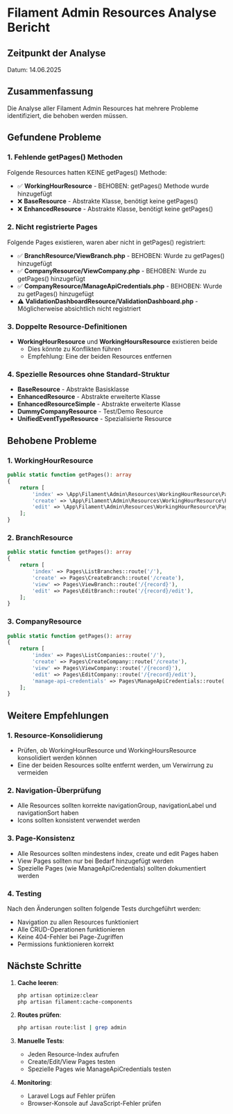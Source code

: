 # Filament Admin Resources Analyse Bericht

## Zeitpunkt der Analyse
Datum: 14.06.2025

## Zusammenfassung
Die Analyse aller Filament Admin Resources hat mehrere Probleme identifiziert, die behoben werden müssen.

## Gefundene Probleme

### 1. Fehlende getPages() Methoden
Folgende Resources hatten KEINE getPages() Methode:
- ✅ **WorkingHourResource** - BEHOBEN: getPages() Methode wurde hinzugefügt
- ❌ **BaseResource** - Abstrakte Klasse, benötigt keine getPages()
- ❌ **EnhancedResource** - Abstrakte Klasse, benötigt keine getPages()

### 2. Nicht registrierte Pages
Folgende Pages existieren, waren aber nicht in getPages() registriert:
- ✅ **BranchResource/ViewBranch.php** - BEHOBEN: Wurde zu getPages() hinzugefügt
- ✅ **CompanyResource/ViewCompany.php** - BEHOBEN: Wurde zu getPages() hinzugefügt  
- ✅ **CompanyResource/ManageApiCredentials.php** - BEHOBEN: Wurde zu getPages() hinzugefügt
- ⚠️ **ValidationDashboardResource/ValidationDashboard.php** - Möglicherweise absichtlich nicht registriert

### 3. Doppelte Resource-Definitionen
- **WorkingHourResource** und **WorkingHoursResource** existieren beide
  - Dies könnte zu Konflikten führen
  - Empfehlung: Eine der beiden Resources entfernen

### 4. Spezielle Resources ohne Standard-Struktur
- **BaseResource** - Abstrakte Basisklasse
- **EnhancedResource** - Abstrakte erweiterte Klasse
- **EnhancedResourceSimple** - Abstrakte erweiterte Klasse
- **DummyCompanyResource** - Test/Demo Resource
- **UnifiedEventTypeResource** - Spezialisierte Resource

## Behobene Probleme

### 1. WorkingHourResource
```php
public static function getPages(): array
{
    return [
        'index' => \App\Filament\Admin\Resources\WorkingHourResource\Pages\ListWorkingHours::route('/'),
        'create' => \App\Filament\Admin\Resources\WorkingHourResource\Pages\CreateWorkingHour::route('/create'),
        'edit' => \App\Filament\Admin\Resources\WorkingHourResource\Pages\EditWorkingHour::route('/{record}/edit'),
    ];
}
```

### 2. BranchResource
```php
public static function getPages(): array
{
    return [
        'index' => Pages\ListBranches::route('/'),
        'create' => Pages\CreateBranch::route('/create'),
        'view' => Pages\ViewBranch::route('/{record}'),
        'edit' => Pages\EditBranch::route('/{record}/edit'),
    ];
}
```

### 3. CompanyResource
```php
public static function getPages(): array
{
    return [
        'index' => Pages\ListCompanies::route('/'),
        'create' => Pages\CreateCompany::route('/create'),
        'view' => Pages\ViewCompany::route('/{record}'),
        'edit' => Pages\EditCompany::route('/{record}/edit'),
        'manage-api-credentials' => Pages\ManageApiCredentials::route('/{record}/api-credentials'),
    ];
}
```

## Weitere Empfehlungen

### 1. Resource-Konsolidierung
- Prüfen, ob WorkingHourResource und WorkingHoursResource konsolidiert werden können
- Eine der beiden Resources sollte entfernt werden, um Verwirrung zu vermeiden

### 2. Navigation-Überprüfung
- Alle Resources sollten korrekte navigationGroup, navigationLabel und navigationSort haben
- Icons sollten konsistent verwendet werden

### 3. Page-Konsistenz
- Alle Resources sollten mindestens index, create und edit Pages haben
- View Pages sollten nur bei Bedarf hinzugefügt werden
- Spezielle Pages (wie ManageApiCredentials) sollten dokumentiert werden

### 4. Testing
Nach den Änderungen sollten folgende Tests durchgeführt werden:
- Navigation zu allen Resources funktioniert
- Alle CRUD-Operationen funktionieren
- Keine 404-Fehler bei Page-Zugriffen
- Permissions funktionieren korrekt

## Nächste Schritte

1. **Cache leeren**:
   ```bash
   php artisan optimize:clear
   php artisan filament:cache-components
   ```

2. **Routes prüfen**:
   ```bash
   php artisan route:list | grep admin
   ```

3. **Manuelle Tests**:
   - Jeden Resource-Index aufrufen
   - Create/Edit/View Pages testen
   - Spezielle Pages wie ManageApiCredentials testen

4. **Monitoring**:
   - Laravel Logs auf Fehler prüfen
   - Browser-Konsole auf JavaScript-Fehler prüfen